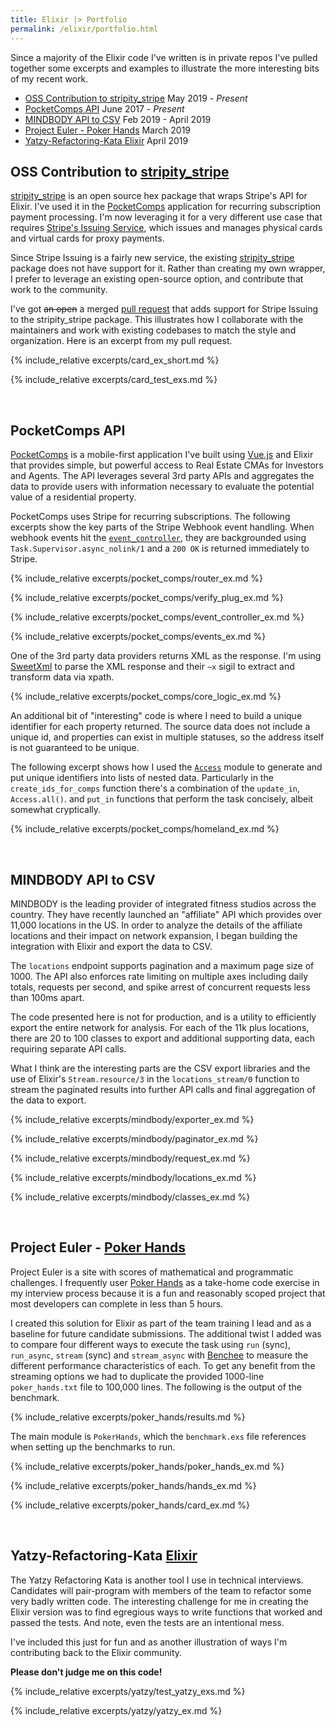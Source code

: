 ```yaml
---
title: Elixir |> Portfolio
permalink: /elixir/portfolio.html
---
```


Since a majority of the Elixir code I've written is in private repos I've pulled
together some excerpts and examples to illustrate the more interesting bits of
my recent work.

* [OSS Contribution to stripity_stripe](#stripity_stripe) May 2019 - _Present_
* [PocketComps API](#pocket_comps) June 2017 - _Present_
* [MINDBODY API to CSV](#mindbody) Feb 2019 - April 2019
* [Project Euler - Poker Hands](#poker_hands) March 2019
* [Yatzy-Refactoring-Kata Elixir](#yatzy_refactor) April 2019

<a id="#stripity_stripe"></a>OSS Contribution to [stripity_stripe][1]
---

[stripity_stripe][1] is an open source hex package that wraps Stripe's API for
Elixir. I've used it in the [PocketComps](#pocket_comps) application for
recurring subscription payment processing. I'm now leveraging it for a very
different use case that requires [Stripe's Issuing Service][10], which issues
and manages physical cards and virtual cards for proxy payments.

Since Stripe Issuing is a fairly new service, the existing [stripity_stripe][1]
package does not have support for it. Rather than creating my own wrapper, I
prefer to leverage an existing open-source option, and contribute that work to
the community.

I've got ~~an open~~ a merged [pull request][2] that adds support for
Stripe Issuing to the stripity_stripe package. This illustrates how I
collaborate with the maintainers and work with existing codebases to match the
style and organization. Here is an excerpt from my pull request.

<a id="issuing_card"></a>
{% include_relative excerpts/card_ex_short.md %}

<a id="card_test"></a>
{% include_relative excerpts/card_test_exs.md %}

<br/>

<a id="pocket_comps"></a>PocketComps API
---

[PocketComps][3] is a mobile-first application I've built using [Vue.js][4] and
Elixir that provides simple, but powerful access to Real Estate CMAs for
Investors and Agents. The API leverages several 3rd party APIs and aggregates
the data to provide users with information necessary to evaluate the potential
value of a residential property.

PocketComps uses Stripe for recurring subscriptions. The following excerpts show
the key parts of the Stripe Webhook event handling. When webhook events hit the
[`event_controller`](#event_controller), they are backgrounded using
`Task.Supervisor.async_nolink/1` and a `200 OK` is returned immediately to Stripe.

<a id="pocket_comps_router"></a>
{% include_relative excerpts/pocket_comps/router_ex.md %}

<a id="verify_plug"></a>
{% include_relative excerpts/pocket_comps/verify_plug_ex.md %}

<a id="event_controller"></a>
{% include_relative excerpts/pocket_comps/event_controller_ex.md %}

<a id="events_handler"></a>
{% include_relative excerpts/pocket_comps/events_ex.md %}

One of the 3rd party data providers returns XML as the response. I'm using [SweetXml][5] to parse the XML response and their `~x` sigil to extract and transform data via xpath.

<a id="core_logic"></a>
{% include_relative excerpts/pocket_comps/core_logic_ex.md %}

An additional bit of "interesting" code is where I need to build a unique
identifier for each property returned. The source data does not include a unique
id, and properties can exist in multiple statuses, so the address itself is not
guaranteed to be unique.

The following excerpt shows how I used the [`Access`][6] module to generate and
put unique identifiers into lists of nested data. Particularly in the
`create_ids_for_comps` function there's a combination of the `update_in`,
`Access.all()`. and `put_in` functions that perform the task concisely, albeit
somewhat cryptically.

<a id="homeland"></a>
{% include_relative excerpts/pocket_comps/homeland_ex.md %}

<br/>

<a id="mindbody"></a>MINDBODY API to CSV
---

MINDBODY is the leading provider of integrated fitness studios across the
country. They have recently launched an "affiliate" API which provides over
11,000 locations in the US. In order to analyze the details of the affiliate
locations and their impact on network expansion, I began building the
integration with Elixir and export the data to CSV.

The `locations` endpoint supports pagination and a maximum page size of 1000.
The API also enforces rate limiting on multiple axes including daily totals,
requests per second, and spike arrest of concurrent requests less than 100ms
apart.

The code presented here is not for production, and is a utility to efficiently
export the entire network for analysis. For each of the 11k plus locations,
there are 20 to 100 classes to export and additional supporting data, each
requiring separate API calls.

What I think are the interesting parts are the CSV export libraries and the use
of Elixir's `Stream.resource/3` in the `locations_stream/0` function to stream
the paginated results into further API calls and final aggregation of the data
to export.

<a id="exporter_ex"></a>
{% include_relative excerpts/mindbody/exporter_ex.md %}

<a id="paginator_ex"></a>
{% include_relative excerpts/mindbody/paginator_ex.md %}

<a id="request_ex"></a>
{% include_relative excerpts/mindbody/request_ex.md %}

<a id="locations_ex"></a>
{% include_relative excerpts/mindbody/locations_ex.md %}

<a id="classes_ex"></a>
{% include_relative excerpts/mindbody/classes_ex.md %}


<br/>

<a id="poker_hands"></a>Project Euler - [Poker Hands][7]
---

Project Euler is a site with scores of mathematical and programmatic challenges.
I frequently user [Poker Hands][7] as a take-home code exercise in my interview
process because it is a fun and reasonably scoped project that most developers
can complete in less than 5 hours.

I created this solution for Elixir as part of the team training I lead and as a
baseline for future candidate submissions. The additional twist I added was to
compare four different ways to execute the task using `run` (sync), `run_async`,
`stream` (sync) and `stream_async` with [Benchee][8] to measure the different
performance characteristics of each. To get any benefit from the streaming
options we had to duplicate the provided 1000-line `poker_hands.txt` file to
100,000 lines. The following is the output of the benchmark.

{% include_relative excerpts/poker_hands/results.md %}

The main module is `PokerHands`, which the `benchmark.exs` file references when
setting up the benchmarks to run.

<a id="poker_hands_ex"></a>
{% include_relative excerpts/poker_hands/poker_hands_ex.md %}

<a id="hand_ex"></a>
{% include_relative excerpts/poker_hands/hands_ex.md %}

<a id="card_ex"></a>
{% include_relative excerpts/poker_hands/card_ex.md %}

<br/>

<a id="yatzy_refactor"></a>Yatzy-Refactoring-Kata [Elixir][9]
---

The Yatzy Refactoring Kata is another tool I use in technical interviews.
Candidates will pair-program with members of the team to refactor some very
badly written code. The interesting challenge for me in creating the Elixir
version was to find egregious ways to write functions that worked and passed the
tests. And note, even the tests are an intentional mess.

I've included this just for fun and as another illustration of ways I'm
contributing back to the Elixir community.

**Please don't judge me on this code!**

<a id="test_yatzy_exs"></a>
{% include_relative excerpts/yatzy/test_yatzy_exs.md %}

<a id="yatzy_ex"></a>
{% include_relative excerpts/yatzy/yatzy_ex.md %}



[1]: https://github.com/code-corps/stripity_stripe
[2]: https://github.com/code-corps/stripity_stripe/pull/493 "Add Stripe Issuing"
[3]: https://www.pocketcomps.com
[4]: https://vuejs.org
[5]: https://github.com/kbrw/sweet_xml "SweetXml"
[6]: https://hexdocs.pm/elixir/Access.html
[7]: https://projecteuler.net/problem=54
[8]: https://github.com/bencheeorg/benchee
[9]: https://github.com/emilybache/Yatzy-Refactoring-Kata/tree/master/elixir
[10]: https://stripe.com/docs/issuing
